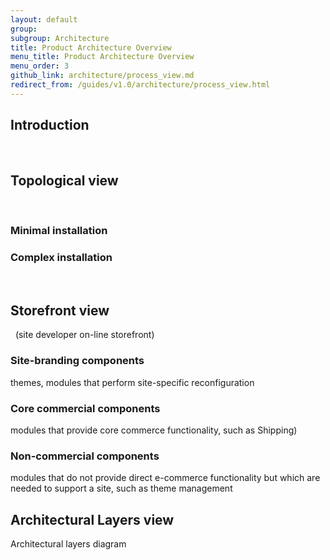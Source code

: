 ```yaml
---
layout: default
group: 
subgroup: Architecture
title: Product Architecture Overview
menu_title: Product Architecture Overview
menu_order: 3
github_link: architecture/process_view.md
redirect_from: /guides/v1.0/architecture/process_view.html
---
```

<h2>Introduction</h2> 
<h2>Topological view</h2> 
<h3>Minimal installation</h3>
<h3>Complex installation</h3>  
<h2>Storefront view</h2>
  (site developer on-line storefront)
<h3>Site-branding components</h3>
themes, modules that perform site-specific reconfiguration 
<h3>Core commercial components</h3>
 modules that provide core commerce functionality, such as Shipping) 
<h3>Non-commercial components</h3>
 modules that do not provide direct e-commerce functionality but which are needed to support a site, such as theme management   <h2>Architectural Layers view</h2>
  Architectural layers diagram
